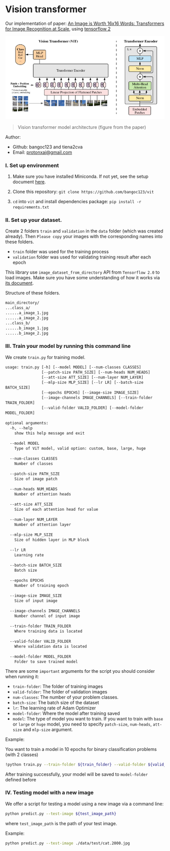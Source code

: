 # Vision transformer

Our implementation of paper: [An Image is Worth 16x16 Words: Transformers for Image Recognition at Scale](https://arxiv.org/abs/2010.11929), using [tensorflow 2](https://www.tensorflow.org/)

![Vision transformer](docs/images/vit.png)

> Vision transformer model architecture (figure from the paper)

Author:

- Github: bangoc123 and tiena2cva
- Email: protonxai@gmail.com

### I. Set up environment

1. Make sure you have installed Miniconda. If not yet, see the setup document [here](https://conda.io/en/latest/user-guide/install/index.html#regular-installation).

2. Clone this repository: `git clone https://github.com/bangoc123/vit`
3. `cd` into `vit` and install dependencies package: `pip install -r requirements.txt`

### II. Set up your dataset.

Create 2 folders `train` and `validation` in the `data` folder (which was created already). Then `Please copy` your images with the corresponding names into these folders.

- `train` folder was used for the training process
- `validation` folder was used for validating training result after each epoch

This library use `image_dataset_from_directory` API from `Tensorflow 2.0` to load images. Make sure you have some understanding of how it works via [its document](https://www.tensorflow.org/api_docs/python/tf/keras/preprocessing/image_dataset_from_directory).

Structure of these folders.

```
main_directory/
...class_a/
......a_image_1.jpg
......a_image_2.jpg
...class_b/
......b_image_1.jpg
......b_image_2.jpg
```

### III. Train your model by running this command line

We create `train.py` for training model.

```
usage: train.py [-h] [--model MODEL] [--num-classes CLASSES]
                [--patch-size PATH_SIZE] [--num-heads NUM_HEADS]
                [--att-size ATT_SIZE] [--num-layer NUM_LAYER]
                [--mlp-size MLP_SIZE] [--lr LR] [--batch-size BATCH_SIZE]
                [--epochs EPOCHS] [--image-size IMAGE_SIZE]
                [--image-channels IMAGE_CHANNELS] [--train-folder TRAIN_FOLDER]
                [--valid-folder VALID_FOLDER] [--model-folder MODEL_FOLDER]

optional arguments:
  -h, --help            
    show this help message and exit

  --model MODEL       
    Type of ViT model, valid option: custom, base, large, huge

  --num-classes CLASSES     
    Number of classes
  
  --patch-size PATH_SIZE
    Size of image patch
  
  --num-heads NUM_HEADS
    Number of attention heads
  
  --att-size ATT_SIZE   
    Size of each attention head for value
  
  --num-layer NUM_LAYER
    Number of attention layer
  
  --mlp-size MLP_SIZE   
    Size of hidden layer in MLP block
  
  --lr LR               
    Learning rate
  
  --batch-size BATCH_SIZE
    Batch size
  
  --epochs EPOCHS       
    Number of training epoch
  
  --image-size IMAGE_SIZE
    Size of input image
  
  --image-channels IMAGE_CHANNELS
    Number channel of input image
  
  --train-folder TRAIN_FOLDER
    Where training data is located
  
  --valid-folder VALID_FOLDER
    Where validation data is located
  
  --model-folder MODEL_FOLDER
    Folder to save trained model
```

There are some `important` arguments for the script you should consider when running it:

- `train-folder`: The folder of training images
- `valid-folder`: The folder of validation images
- `num-classes`: The number of your problem classes.
- `batch-size`: The batch size of the dataset
- `lr`: The learning rate of Adam Optimizer
- `model-folder`: Where the model after training saved
- `model`: The type of model you want to train. If you want to train with `base` or `large` or `huge` model, you need to specify `patch-size`, `num-heads`, `att-size` and `mlp-size` argument.

Example:

You want to train a model in 10 epochs for binary classification problems (with 2 classes)

```bash
!python train.py --train-folder ${train_folder} --valid-folder ${valid_folder} --num-classes 2 --patch-size 5 --image-size 150 --lr 0.0001 --epochs 200 --num-heads 12 
```

After training successfully, your model will be saved to `model-folder` defined before

### IV. Testing model with a new image

We offer a script for testing a model using a new image via a command line:

```bash
python predict.py --test-image ${test_image_path}
```

where `test_image_path` is the path of your test image.

Example:

```bash
python predict.py --test-image ./data/test/cat.2000.jpg
```
